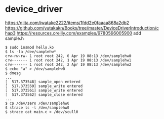 # device_driver
https://qiita.com/iwatake2222/items/1fdd2e0faaaa868a2db2
https://github.com/yutakakn/Books/tree/master/DeviceDriverIntroduction/chap3
https://resources.oreilly.com/examples/9780596005900
add sample.h
```
$ sudo insmod hello.ko
$ ls -la /dev/samplehw*
crw-rw-rw- 1 root root 242, 0 Apr 19 08:13 /dev/samplehw0
crw------- 1 root root 242, 1 Apr 19 08:13 /dev/samplehw1
crw------- 1 root root 242, 2 Apr 19 08:13 /dev/samplehw2
$ echo "a" > /dev/samplehw0
$ dmesg
...
[  517.373548] sample_open entered
[  517.373559] sample_write entered
[  517.373561] sample_write entered
[  517.373562] sample_close entered
...
$ cp /dev/zero /dev/samplehw0
$ strace ls -l /dev/samplehw0
$ strace cat main.c > /dev/scull0
```
